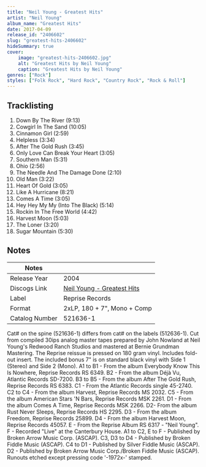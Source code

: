 ```yaml
---
title: "Neil Young - Greatest Hits"
artist: "Neil Young"
album_name: "Greatest Hits"
date: 2017-04-09
release_id: "2406602"
slug: "greatest-hits-2406602"
hideSummary: true
cover:
    image: "greatest-hits-2406602.jpg"
    alt: "Greatest Hits by Neil Young"
    caption: "Greatest Hits by Neil Young"
genres: ["Rock"]
styles: ["Folk Rock", "Hard Rock", "Country Rock", "Rock & Roll"]
---
```

## Tracklisting
1. Down By The River (9:13)
2. Cowgirl In The Sand (10:05)
3. Cinnamon Girl (2:59)
4. Helpless (3:34)
5. After The Gold Rush (3:45)
6. Only Love Can Break Your Heart (3:05)
7. Southern Man (5:31)
8. Ohio (2:56)
9. The Needle And The Damage Done (2:10)
10. Old Man (3:22)
11. Heart Of Gold (3:05)
12. Like A Hurricane (8:21)
13. Comes A Time (3:05)
14. Hey Hey My My (Into The Black) (5:14)
15. Rockin In The Free World (4:42)
16. Harvest Moon (5:03)
17. The Loner (3:20)
18. Sugar Mountain (5:30)


## Notes
| Notes          |             |
| ---------------| ----------- |
| Release Year   | 2004 |
| Discogs Link   | [Neil Young - Greatest Hits](https://www.discogs.com/release/2406602-Neil-Young-Greatest-Hits) |
| Label          | Reprise Records |
| Format         | 2xLP, 180 + 7\", Mono + Comp |
| Catalog Number | 521636-1 |

Cat# on the spine (521636-1) differs from cat# on the labels (512636-1).   Cut from compiled 30ips analog master tapes prepared by John Nowland at Neil Young's Redwood Ranch Studios and mastered at Bernie Grundman Mastering.  The Reprise reissue is pressed on 180 gram vinyl. Includes fold-out insert.  The included bonus 7" is on standard black vinyl with Side 1 (Stereo) and Side 2 (Mono).  A1 to B1 - From the album Everybody Know This Is Nowhere, Reprise Records RS 6349. B2 - From the album Déjà Vu, Atlantic Records SD-7200. B3 to B5 - From the album After The Gold Rush, Reprise Records RS 6383. C1 - From the Atlantic Records single 45-2740. C2 to C4 - From the album Harvest, Reprise Records MS 2032. C5 - From the album American Stars 'N Bars, Reprise Records MSK 2261. D1 - From the album Comes A Time, Reprise Records MSK 2266. D2- From the album Rust Never Sleeps, Reprise Records HS 2295. D3 - From the album Freedom, Reprise Records 25899. D4 - From the album Harvest Moon, Reprise Records 45057. E - From the Reprise Album RS 6317 - "Neil Young". F - Recorded "Live" at the Canterbury House.  A1 to C2, E to F - Published by Broken Arrow Music Corp. (ASCAP). C3, D3 to D4 - Published by Broken Fiddle Music (ASCAP). C4 to D1 - Published by Silver Fiddle Music (ASCAP). D2 - Published by Broken Arrow Music Corp./Broken Fiddle Music (ASCAP).  Runouts etched except pressing code '-1972x-' stamped.
